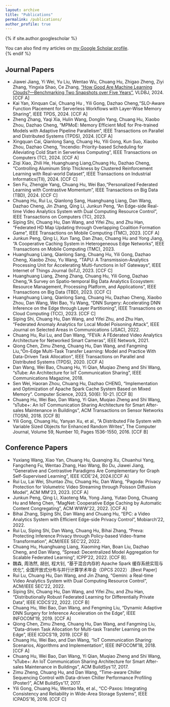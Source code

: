 ```yaml
---
layout: archive
title: "Publications"
permalink: /publications/
author_profile: true
---
```


{% if site.author.googlescholar %}
  <!--！！-->
  <!--(Note: Student co-authors (co-)supervised by me are underlined)-->

  <div class="wordwrap">You can also find my articles on <a href="{{site.author.googlescholar}}">my Google Scholar profile</a>.</div>
{% endif %}

<!--
{% include base_path %}

{% for post in site.publications reversed %}
  {% include archive-single.html %}
{% endfor %}
-->

<!--本人加粗；指导的学生下划线-->

Journal Papers
------
- Jiawei Jiang, Yi Wei, Yu Liu, Wentao Wu, Chuang Hu, Zhigao Zheng, Ziyi Zhang, Yingxia Shao, Ce Zhang, <a href="{https://github.com/Hu-Chuang/Hu-Chuang.github.io/blob/master/files/VLDBJ2024.pdf}">“How Good Are Machine Learning Clouds?—Benchmarking Two Snapshots over Five Years”</a>, VLDBJ, 2024. [CCF A]
- Kai Yan, Xinquan Cai, Chuang Hu , Yili Gong, Dazhao Cheng,“SLO-Aware Function Placement for Serverless Workflows with Layer-Wise Memory Sharing”, IEEE TPDS, 2024. [CCF A]
- Zheng Zhang, Yaqi Xia, Hulin Wang, Donglin Yang, Chuang Hu, Xiaobo Zhou, Dazhao Cheng, “MPMoE: Memory Eﬀicient MoE for Pre-trained Models with Adaptive Pipeline Parallelism”, IEEE Transactions on Parallel and Distributed Systems (TPDS), 2024. [CCF A]
- Xingquan Cai, Qianlong Sang, Chuang Hu, Yili Gong, Kun Suo, Xiaobo Zhou, Dazhao Cheng, “Incendio: Priority-based Scheduling for Alleviating Cold Start in Serverless Computing”, IEEE Transactions on
Computers (TC), 2024. [CCF A]
- Ziqi Xiao, Zhili He, Huanghuang Liang,Chuang Hu, Dazhao Cheng, “Controlling Aluminum Strip Thickness by Clustered Reinforcement Learning with Real-world Dataset”, IEEE Transactions on Industrial Informatics(TII), 2024. [CCF C]
- Sen Fu, Zhengjie Yang, Chuang Hu, Wei Bao,“Personalized Federated Learning with Contrastive Momentum”, IEEE Transactions on Big Data (TBD), 2024. [CCF C]
- Chuang Hu, Rui Lu, Qianlong Sang, Huanghuang Liang, Dan Wang, Dazhao Cheng, Jin Zhang, Qing Li, Junkun Peng, “An Edge-side Real-time Video Analytics System with Dual Computing Resource Control”, IEEE Transactions on Computers (TC), 2023.
- Siping Shi, Chuang Hu, Dan Wang, and Yifei Zhu, and Zhu Han, “Federated HD Map Updating through Overlapping Coalition Formation Game”, IEEE Transactions on Mobile Computing (TMC), 2023. [CCF A]
- Junkun Peng, Qing Li, Xun Tang, Dan Zhao, Chuang Hu and Yong Jiang, “A Cooperative Caching System in Heterogeneous Edge Networks”, IEEE Transactions on Mobile Computing (TMC), 2023.
- Huanghuang Liang, Qianlong Sang, Chuang Hu, Yili Gong, Dazhao Cheng, Xiaobo Zhou, Yu Wang, “TAPU: A Transmission-Analytics Processing Unit for Accelerating Multi-functions in IoT Gateways”, IEEE Internet of Things Journal (IoTJ), 2023. [CCF C]
- Huanghuang Liang, Zheng Zhang, Chuang Hu, Yili Gong, Dazhao Cheng,“A Survey on Spatio-temporal Big Data Analytics Ecosystem: Resource Management, Processing Platform, and Applications”, IEEE Transactions on Big Data (TBD), 2023. [CCF C]
- Huanghuang Liang, Qianlong Sang, Chuang Hu, Dazhao Cheng, Xiaobo Zhou, Dan Wang, Wei Bao, Yu Wang, “DNN Surgery: Accelerating DNN Inference on the Edge through Layer Partitioning”, IEEE Transactions on Cloud Computing (TCC), 2023. [CCF C]
- Siping Shi, Chuang Hu, Dan Wang, and Yifei Zhu, and Zhu Han, “Federated Anomaly Analytics for Local Model Poisoning Attack”, IEEE Journal on Selected Areas in Communications (JSAC), 2022.
- Chuang Hu, Rui Lu, and Dan Wang, “FEVA: A FEderated Video Analytics Architecture for Networked Smart Cameras”, IEEE Network, 2021.
- Qiong Chen, Zimu Zheng, Chuang Hu, Dan Wang, and Fangming Liu,“On-Edge Multi-Task Transfer Learning: Model and Practice With Data-Driven Task Allocation”, IEEE Transactions on Parallel and Distributed Systems (TPDS), 2020. [CCF A]
- Dan Wang, Wei Bao, Chuang Hu, Yi Qian, Muqiao Zheng and Shi Wang, “sTube: An Architecture for
IoT Communication Sharing”, IEEE Communications Magazine, 2018.
- Sen Wei, Haoran Zhou, Chuang Hu, Dazhao CHENG, “Implementation and Optimization of Apache Spark Cache System Based on Mixed Memory”. Computer Science, 2023, 50(6): 10-21. [CCF B]
- Chuang Hu, Wei Bao, Dan Wang, Yi Qian, Muqiao Zheng and Shi Wang, “sTube+: An IoT Communication Sharing Architecture for Smart After-sales Maintenance in Buildings”, ACM Transactions on Sensor Networks (TOSN), 2018. [CCF B]
- Yili Gong, Chuang Hu, Yanyan Xu, et al., “A Distributed File System with Variable Sized Objects for Enhanced Random Writes”, The Computer Journal, Volume 59, Number 10, Pages 1536-1550, 2016. [CCF B]


Conference Papers
------
- Yuxiang Wang, Xiao Yan, Chuang Hu, Quanqing Xu, Chuanhui Yang, Fangcheng Fu, Wentao Zhang, Hao Wang, Bo Du, Jiawei Jiang, “Generative and Contrastive Paradigms Are Complementary for Graph Self-Supervised Learning”, IEEE ICDE'24, 2024.[CCF A]
- Rui Lu, Lai Wei, Shuntao Zhu, Chuang Hu, Dan Wang, “Pagoda: Privacy Protection for Volumetric Video Streaming through Poisson Diffusion Model”, ACM MM'23, 2023. [CCF A]
- Junkun Peng, Qing Li, Xiaoteng Ma, Yong Jiang, Yutao Dong, Chuang Hu and Meng Chen, “MagNet: Cooperative Edge Caching by Automatic Content Congregating”, ACM WWW'22, 2022. [CCF A]
- Bihai Zhang, Siping Shi, Dan Wang and Chuang Hu, “EPC: a Video Analytics System with Eﬀicient Edge-side Privacy Control”, Mobiarch’22, 2022.
- Rui Lu, Siping Shi, Dan Wang, Chuang Hu, Bihai Zhang, “Preva: Protecting Inference Privacy through Policy-based Video-frame Transformation”, ACM/IEEE SEC’22, 2022.
- Chuang Hu, Huanghuang Liang, Xiaoming Han, Boan Liu, Dazhao Cheng, and Dan Wang, “Spread: Decentralized Model Aggregation for Scalable Federated Learning”, ICPP’22, 2022. [CCF B].
- 魏森, 周浩然, 胡创, 程大钊, “基于混合内存的 Apache Spark 缓存系统实现与优化”, 全国开放式分布与并行计算学术年会（DPCS 2022）.[Best Paper]
- Rui Lu, Chuang Hu, Dan Wang, and Jin Zhang, “Gemini: a Real-time Video Analytics System with Dual Computing Resource Control”, ACM/IEEE SEC’22, 2022.
- Siping Shi, Chuang Hu, Dan Wang, and Yifei Zhu, and Zhu Han, “Distributionally Robust Federated Learning for Differentially Private Data”, IEEE ICDCS’22, 2022. [CCF B]
- Chuang Hu, Wei Bao, Dan Wang, and Fengming Liu, “Dynamic Adaptive DNN Surgery for Inference Acceleration on the Edge”, IEEE INFOCOM’19, 2019. [CCF A]
- Qiong Chen, Zimu Zheng, Chuang Hu, Dan Wang, and Fangming Liu, “Data-driven Task Allocation for Multi-task Transfer Learning on the Edge”, IEEE ICDCS’19, 2019. [CCF B]
- Chuang Hu, Wei Bao, and Dan Wang, “IoT Communication Sharing: Scenarios, Algorithms and Implementation”, IEEE INFOCOM’18, 2018. [CCF A]
- Chuang Hu, Wei Bao, Dan Wang, Yi Qian, Muqiao Zheng and Shi Wang, “sTube+: An IoT Communication Sharing Architecture for Smart After-sales Maintenance in Buildings”, ACM BuildSys’17, 2017.
- Zimu Zheng, Chuang Hu, and Dan Wang, “Time-aware Chiller Sequencing Control with Data-driven Chiller Performance Profiling (Poster)”, ACM BuildSys’17, 2017.
- Yili Gong, Chuang Hu, Wentao Ma, et al., “CC-Paxos: Integrating Consistency and Reliability in Wide-Area Storage Systems”, IEEE ICPADS'16, 2016. [CCF C]


